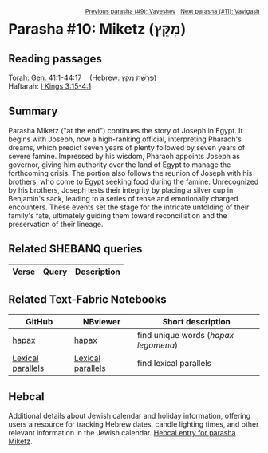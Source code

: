 <span style="float: right;"><sup><a href="../09%20-%20Vayeshev">Previous parasha (#9): Vayeshev</a> &nbsp;&nbsp;<a href="../11%20-%20Vayigash">Next parasha (#11): Vayigash</a></sup></span>

# Parasha #10: Miketz (מִקֵּץ) <a name="start"></a>

## Reading passages

Torah: <a href="https://www.stepbible.org/?q=version=NASB2020|reference=Gen.41:1-44:17&options=HNVUG" target="_blank">Gen. 41:1-44:17</a> &nbsp;&nbsp; <a href="https://tikkun.io/#/p/miketz" target="_blank">(Hebrew: פָּרָשַׁת מִקֵּץ)</a><br>
Haftarah: <a href="https://www.stepbible.org/?q=version=NASB2020|reference=1Kgs.3:15-4:1&options=HNVUG" target="_blank">I Kings 3:15-4:1</a>

## Summary

Parasha Miketz ("at the end") continues the story of Joseph in Egypt. It begins with Joseph, now a high-ranking official, interpreting Pharaoh's dreams, which predict seven years of plenty followed by seven years of severe famine. Impressed by his wisdom, Pharaoh appoints Joseph as governor, giving him authority over the land of Egypt to manage the forthcoming crisis. The portion also follows the reunion of Joseph with his brothers, who come to Egypt seeking food during the famine. Unrecognized by his brothers, Joseph tests their integrity by placing a silver cup in Benjamin's sack, leading to a series of tense and emotionally charged encounters. These events set the stage for the intricate unfolding of their family's fate, ultimately guiding them toward reconciliation and the preservation of their lineage.

## Related SHEBANQ queries

Verse | Query | Description
--- | --- | ---


## Related Text-Fabric Notebooks

GitHub | NBviewer | Short description
---|---|---
[hapax](hapax.ipynb) | <a href="https://nbviewer.org/github/tonyjurg/Parashot/blob/main/WeeklyParasha/10%20-%20Miketz/hapax.ipynb" target="_blank">hapax</a> | find unique words (*hapax legomena*)
[Lexical parallels](lexical_parallels.ipynb) | <a href="https://nbviewer.org/github/tonyjurg/Parashot/blob/main/WeeklyParasha/10%20-%20Miketz/lexical_parallels.ipynb" target="_blank">Lexical parallels</a>| find lexical parallels

## Hebcal

Additional details about Jewish calendar and holiday information, offering users a resource for tracking Hebrew dates, candle lighting times, and other relevant information in the Jewish calendar. <a href="https://www.hebcal.com/sedrot/miketz" target="_blank">Hebcal entry for parasha Miketz</a>.
